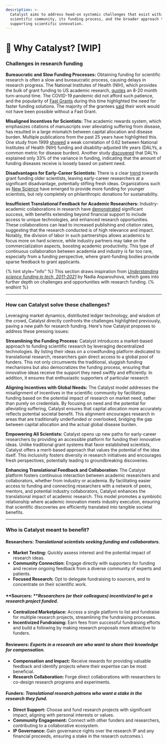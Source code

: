 ```yaml
---
description: >-
  Catalyst aims to address head-on systemic challenges that exist within the
  scientific community, its funding process, and the broader approach to
  supporting scientific innovation.
---
```


# 🤔 Why Catalyst? \[WIP]

### Challenges in research funding

**Bureaucratic and Slow Funding Processes:** Obtaining funding for scientific research is often a slow and bureaucratic process, causing delays in research progress. The National Institutes of Health (NIH), which provides the bulk of grant funding to US academic research, [quotes](https://www.ninds.nih.gov/funding/preparing-your-application/application-process) an 8-20 month turn-around time. The COVID-19 pandemic did not afford such patience, and the popularity of [Fast Grants](https://future.com/what-we-learned-doing-fast-grants/) during this time highlighted the need for faster funding solutions. The majority of the grantees [said](https://future.com/what-we-learned-doing-fast-grants/) their work would not have been possible without a Fast Grant.&#x20;

**Misaligned Incentives for Scientists:** The academic rewards system, which emphasizes citations of manuscripts over alleviating suffering from disease, has resulted in a large mismatch between capital allocation and disease burden. Multiple publications from the past 25 years have highlighted this. One study from 1999 [showed](https://www.nejm.org/doi/10.1056/NEJM199906173402406?url\_ver=Z39.88-2003\&rfr\_id=ori:rid:crossref.org\&rfr\_dat=cr\_pub%20%200www.ncbi.nlm.nih.gov) a weak correlation of 0.62 between National Institutes of Health (NIH) funding and disability-adjusted life years (DALYs, a common metric for disease burden). Another study [discovered](https://www.ncbi.nlm.nih.gov/pmc/articles/PMC3044706/) that DALYs explained only 33% of the variance in funding, indicating that the amount of funding diseases receive is loosely based on patient need.

**Disadvantages for Early-Career Scientists:** There is a clear [trend](https://nexus.od.nih.gov/all/2015/03/25/age-of-investigator/) towards grant funding older scientists, leaving early-career researchers at a significant disadvantage, potentially stifling fresh ideas. Organizations such as [New Science](https://newscience.org/) have emerged to provide more funding for younger scientists, but rely completely on philanthropic donations for sustainability.

**Insufficient Translational Feedback for Academic Researchers:** Industry-academic collaborations in research have [demonstrated](https://www.nature.com/articles/d41586-017-07422-2) significant success, with benefits extending beyond financial support to include access to unique technologies, and enhanced research opportunities. These collaborations can lead to increased publishing and citation rates, suggesting that the research conducted is of high relevance and impact. Notably, the division of labor in such partnerships allows academics to focus more on hard science, while industry partners may take on the commercialization aspects, boosting academic productivity. This type of continuous collaboration between academia and industry is far too rare, especially from a funding perspective, where grant-funding bodies provide sparse feedback to grant applicants.

{% hint style="info" %}
This section draws inspiration from [_Understanding science funding in tech, 2011-2021_](https://nadia.xyz/science-funding#as-a-scientist-getting-funding-is-slow-and-bureaucratic) by Nadia Asparouhova, which goes into further depth on challenges and opportunities with research funding.
{% endhint %}

***

### How can Catalyst solve these challenges?

Leveraging market dynamics, distributed ledger technology, and wisdom of the crowd, Catalyst directly confronts the challenges highlighted previously, paving a new path for research funding. Here's how Catalyst proposes to address these pressing issues:

**Streamlining the Funding Process:** Catalyst introduces a market-based approach to funding scientific research by leveraging decentralized technologies. By listing their ideas on a crowdfunding platform dedicated to translational research, researchers gain direct access to a global pool of funders. This not only circumvents the traditional, sluggish funding mechanisms but also democratizes the funding process, ensuring that innovative ideas receive the support they need swiftly and efficiently. In addition, it ensures that enthusiastic supporters of particular research

**Aligning Incentives with Global Needs:** The Catalyst model addresses the misalignment of incentives in the scientific community by facilitating funding based on the potential impact of research on market need, rather than purely on credentials. By focusing on need and the potential for alleviating suffering, Catalyst ensures that capital allocation more accurately reflects potential societal benefit. This alignment encourages research in areas that are traditionally underfunded or overlooked, bridging the gap between capital allocation and the actual global disease burden.

**Empowering All Scientists:** Catalyst opens up new paths for early-career researchers by providing an accessible platform for funding their innovative ideas. Unlike traditional grant systems that favor established scientists, Catalyst offers a merit-based approach that values the potential of the idea itself. This inclusivity fosters diversity in research initiatives and encourages fresh perspectives, potentially leading to groundbreaking discoveries.

**Enhancing Translational Feedback and Collaboration:** The Catalyst platform fosters continuous interaction between academic researchers and collaborators, whether from industry or academia. By facilitating easier access to funding and connecting researchers with a network of peers, mentors, and potential industry collaborators, Catalyst enhances the translational impact of academic research. This model promotes a symbiotic relationship where academic innovation meets industry execution, ensuring that scientific discoveries are efficiently translated into tangible societal benefits.

***

### Who is Catalyst meant to benefit?

#### Researchers: _Translational scientists seeking funding and collaborators._

* **Market Testing:** Quickly assess interest and the potential impact of research ideas.
* **Community Connection:** Engage directly with supporters for funding and receive ongoing feedback from a diverse community of experts and patients.
* **Focused Research:** Opt to delegate fundraising to sourcers, and to concentrate on their scientific work.

#### **Sourcers: **_**Researchers (or their colleagues) incentivized to get a research project funded.**_

* **Centralized Marketplace:** Access a single platform to list and fundraise for multiple research projects, streamlining the fundraising processes.
* **Incentivized Fundraising:** Earn fees from successful fundraising efforts and build a following by making research proposals more attractive to funders.

#### Reviewers: _Experts in a research are who want to share their knowledge for compensation._

* **Compensation and Impact:** Receive rewards for providing valuable feedback and identify projects where their expertise can be most beneficial.
* **Research Collaboration:** Forge direct collaborations with researchers to co-design research programs and experiments.

#### Funders: _Translational research patrons who want a stake in the research they fund._

* **Direct Support:** Choose and fund research projects with significant impact, aligning with personal interests or values.
* **Community Engagement:** Connect with other funders and researchers, contributing to a collaborative ecosystem.
* **IP Governance:** Gain governance rights over the research IP and any financial proceeds, ensuring a stake in the research outcomes.\
